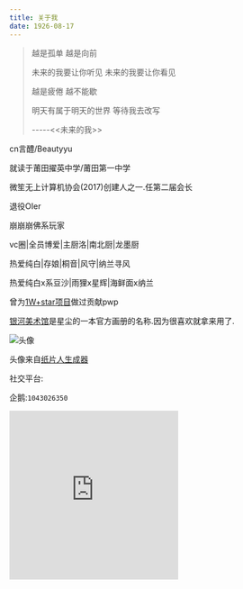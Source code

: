 ```yaml
---
title: 关于我
date: 1926-08-17
---
```

> 越是孤单 越是向前
>
> 未来的我要让你听见 未来的我要让你看见
>
> 越是疲倦 越不能歇
>
> 明天有属于明天的世界 等待我去改写
>
> -----<<未来的我>>

cn言醴/Beautyyu

就读于莆田擢英中学/莆田第一中学

微笙无上计算机协会(2017)创建人之一.任第二届会长

退役OIer

崩崩崩佛系玩家

vc圈|全员博爱|主厨洛|南北厨|龙墨厨

热爱纯白|存娘|桐音|风守|纳兰寻风

热爱纯白x系豆沙|雨狸x星辉|海鲜面x纳兰

曾为[1W+star项目](https://github.com/komeiji-satori/Dress)做过贡献pwp

[银河美术馆](https://item.taobao.com/item.htm?spm=a1z10.1-c-s.w4004-21164199081.11.78da3096SLWF0C&id=583724383026)是星尘的一本官方画册的名称.因为很喜欢就拿来用了.

![头像](https://s1.ax1x.com/2018/12/12/FtE7sf.png)

头像来自[纸片人生成器](https://make.girls.moe/#/)

社交平台:

企鹅:`1043026350`

<iframe src="https://player.bilibili.com/player.html?aid=10154377&cid=16776422&page=1" scrolling="no" border="0" frameborder="no" framespacing="0" allowfullscreen="false" height="300px"> </iframe>

